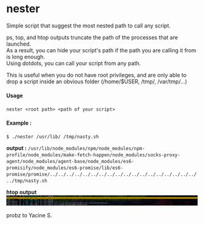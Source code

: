 # nester
Simple script that suggest the most nested path to call any script.   

ps, top, and htop outputs truncate the path of the processes that are launched.   
As a result, you can hide your script's path if the path you are calling it from is long enough.   
Using dotdots, you can call your script from any path.  

This is useful when you do not have root privileges, and are only able to drop a script inside an obvious folder (/home/$USER, /tmp/, /var/tmp/...)

#### Usage
`nester <root path> <path of your script>`

#### Example :
`$ ./nester /usr/lib/ /tmp/nasty.sh`   

**output :**
`/usr/lib/node_modules/npm/node_modules/npm-profile/node_modules/make-fetch-happen/node_modules/socks-proxy-agent/node_modules/agent-base/node_modules/es6-promisify/node_modules/es6-promise/lib/es6-promise/promise/../../../../../../../../../../../../../../../../../../../tmp/nasty.sh`

**htop output**
![alt text](images/htop.png)

probz to Yacine S.
